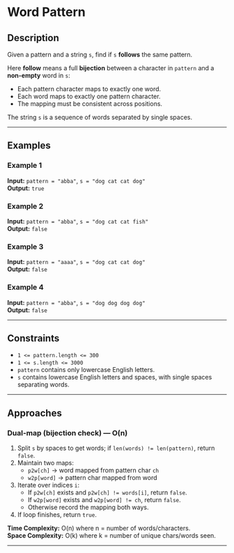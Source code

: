 # Word Pattern

## Description
Given a pattern and a string `s`, find if `s` **follows** the same pattern.

Here **follow** means a full **bijection** between a character in `pattern` and a **non-empty** word in `s`:
- Each pattern character maps to exactly one word.
- Each word maps to exactly one pattern character.
- The mapping must be consistent across positions.

The string `s` is a sequence of words separated by single spaces.

---

## Examples

### Example 1
**Input:** `pattern = "abba"`, `s = "dog cat cat dog"`  
**Output:** `true`

### Example 2
**Input:** `pattern = "abba"`, `s = "dog cat cat fish"`  
**Output:** `false`

### Example 3
**Input:** `pattern = "aaaa"`, `s = "dog cat cat dog"`  
**Output:** `false`

### Example 4
**Input:** `pattern = "abba"`, `s = "dog dog dog dog"`  
**Output:** `false`

---

## Constraints
- `1 <= pattern.length <= 300`
- `1 <= s.length <= 3000`
- `pattern` contains only lowercase English letters.
- `s` contains lowercase English letters and spaces, with single spaces separating words.

---

## Approaches

### Dual-map (bijection check) — O(n)
1. Split `s` by spaces to get words; if `len(words) != len(pattern)`, return `false`.
2. Maintain two maps:
   - `p2w[ch]` → word mapped from pattern char `ch`
   - `w2p[word]` → pattern char mapped from word
3. Iterate over indices `i`:
   - If `p2w[ch]` exists and `p2w[ch] != words[i]`, return `false`.
   - If `w2p[word]` exists and `w2p[word] != ch`, return `false`.
   - Otherwise record the mapping both ways.
4. If loop finishes, return `true`.

**Time Complexity:** O(n) where n = number of words/characters.  
**Space Complexity:** O(k) where k = number of unique chars/words seen.

---
